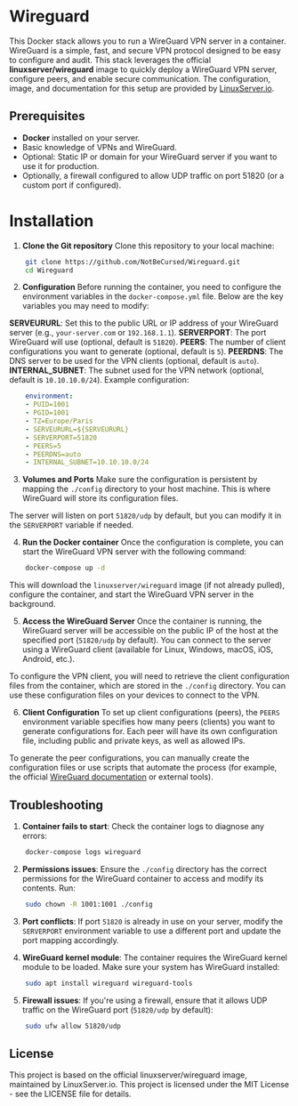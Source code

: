 # Wireguard
This Docker stack allows you to run a WireGuard VPN server in a container. WireGuard is a simple, fast, and secure VPN protocol designed to be easy to configure and audit. This stack leverages the official **linuxserver/wireguard** image to quickly deploy a WireGuard VPN server, configure peers, and enable secure communication.
The configuration, image, and documentation for this setup are provided by [LinuxServer.io](https://docs.linuxserver.io/images/docker-wireguard/).

## Prerequisites
 - **Docker** installed on your server.
 - Basic knowledge of VPNs and WireGuard.
 - Optional: Static IP or domain for your WireGuard server if you want to use it for production.
 - Optionally, a firewall configured to allow UDP traffic on port 51820 (or a custom port if configured).

# Installation
1. **Clone the Git repository**
Clone this repository to your local machine:

```bash
    git clone https://github.com/NotBeCursed/Wireguard.git
    cd Wireguard
```

2. **Configuration**
Before running the container, you need to configure the environment variables in the `docker-compose.yml` file. Below are the key variables you may need to modify:

**SERVEURURL**: Set this to the public URL or IP address of your WireGuard server (e.g., `your-server.com` or `192.168.1.1`).
**SERVERPORT**: The port WireGuard will use (optional, default is `51820`).
**PEERS**: The number of client configurations you want to generate (optional, default is `5`).
**PEERDNS**: The DNS server to be used for the VPN clients (optional, default is `auto`).
**INTERNAL_SUBNET**: The subnet used for the VPN network (optional, default is `10.10.10.0/24`).
Example configuration:

```yaml
    environment:
    - PUID=1001
    - PGID=1001
    - TZ=Europe/Paris
    - SERVEURURL=${SERVEURURL}
    - SERVERPORT=51820
    - PEERS=5
    - PEERDNS=auto
    - INTERNAL_SUBNET=10.10.10.0/24
```

3. **Volumes and Ports**
Make sure the configuration is persistent by mapping the `./config` directory to your host machine. This is where WireGuard will store its configuration files.

The server will listen on port `51820/udp` by default, but you can modify it in the `SERVERPORT` variable if needed.

4. **Run the Docker container**
Once the configuration is complete, you can start the WireGuard VPN server with the following command:

```bash
    docker-compose up -d
```

This will download the `linuxserver/wireguard` image (if not already pulled), configure the container, and start the WireGuard VPN server in the background.

5. **Access the WireGuard Server**
Once the container is running, the WireGuard server will be accessible on the public IP of the host at the specified port (`51820/udp` by default). You can connect to the server using a WireGuard client (available for Linux, Windows, macOS, iOS, Android, etc.).

To configure the VPN client, you will need to retrieve the client configuration files from the container, which are stored in the `./config` directory.
You can use these configuration files on your devices to connect to the VPN.

6. **Client Configuration**
To set up client configurations (peers), the `PEERS` environment variable specifies how many peers (clients) you want to generate configurations for. Each peer will have its own configuration file, including public and private keys, as well as allowed IPs.

To generate the peer configurations, you can manually create the configuration files or use scripts that automate the process (for example, the official [WireGuard documentation](https://www.wireguard.com/) or external tools).

## Troubleshooting
1. **Container fails to start**:
Check the container logs to diagnose any errors:

```bash
    docker-compose logs wireguard
```

2. **Permissions issues**:
Ensure the `./config` directory has the correct permissions for the WireGuard container to access and modify its contents. Run:

```bash
    sudo chown -R 1001:1001 ./config
```

3. **Port conflicts**:
If port `51820` is already in use on your server, modify the `SERVERPORT` environment variable to use a different port and update the port mapping accordingly.

4. **WireGuard kernel module**:
The container requires the WireGuard kernel module to be loaded. Make sure your system has WireGuard installed:

```bash
    sudo apt install wireguard wireguard-tools
```

5. **Firewall issues**:
If you're using a firewall, ensure that it allows UDP traffic on the WireGuard port (`51820/udp` by default):

```bash
    sudo ufw allow 51820/udp
```

## License
This project is based on the official linuxserver/wireguard image, maintained by LinuxServer.io. This project is licensed under the MIT License - see the LICENSE file for details.

